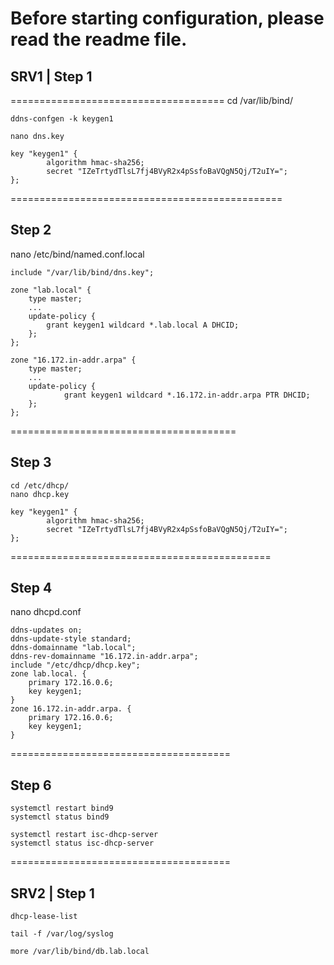 # Before starting configuration, please read the readme file. 
## SRV1 | Step 1 
=====================================
cd /var/lib/bind/
```shell
ddns-confgen -k keygen1
```
```shell
nano dns.key
```
```shell
key "keygen1" {
        algorithm hmac-sha256;
        secret "IZeTrtydTlsL7fj4BVyR2x4pSsfoBaVQgN5Qj/T2uIY=";
};
```
===============================================
## Step 2 
nano /etc/bind/named.conf.local
```shell
include "/var/lib/bind/dns.key";

zone "lab.local" {
    type master;
    ...    
    update-policy {
        grant keygen1 wildcard *.lab.local A DHCID;
    };
};

zone "16.172.in-addr.arpa" {
    type master;
    ...
    update-policy {
            grant keygen1 wildcard *.16.172.in-addr.arpa PTR DHCID;
    };
};
```
=======================================
## Step 3 
```shell
cd /etc/dhcp/
nano dhcp.key
```
```shell
key "keygen1" {
        algorithm hmac-sha256;
        secret "IZeTrtydTlsL7fj4BVyR2x4pSsfoBaVQgN5Qj/T2uIY=";
};
```
=============================================
## Step 4 
nano dhcpd.conf
```shell
ddns-updates on;
ddns-update-style standard;
ddns-domainname "lab.local";
ddns-rev-domainname "16.172.in-addr.arpa";
include "/etc/dhcp/dhcp.key";
zone lab.local. {
    primary 172.16.0.6;
    key keygen1;
}
zone 16.172.in-addr.arpa. {
    primary 172.16.0.6;
    key keygen1;
}
```
======================================
## Step 6
```shell
systemctl restart bind9
systemctl status bind9
```
```shell
systemctl restart isc-dhcp-server
systemctl status isc-dhcp-server
```
======================================
## SRV2 | Step 1








```shell
dhcp-lease-list
```
```shell
tail -f /var/log/syslog
```
```shell
more /var/lib/bind/db.lab.local
```

